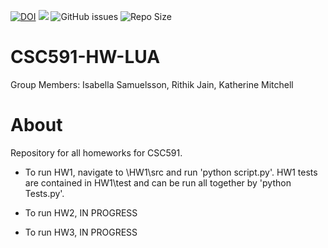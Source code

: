 [![DOI](https://zenodo.org/badge/590978312.svg)](https://zenodo.org/badge/latestdoi/590978312)
<a href="https://github.com/Nikhil1912/CSC510-HW_37/main/LICENSE.md"><img src="https://img.shields.io/github/license/insamuel/CSC591-HW-LUA?style=plastic" /></a>
![GitHub issues](https://img.shields.io/github/issues/insamuel/CSC591-HW-LUA)
![Repo Size](https://img.shields.io/github/repo-size/insamuel/CSC591-HW-LUA?color=brightgreen)



# CSC591-HW-LUA

Group Members: Isabella Samuelsson, Rithik Jain, Katherine Mitchell

# About

Repository for all homeworks for CSC591.

- To run HW1, navigate to \HW1\src and run 'python script.py'. HW1 tests are contained in HW1\test and can be run all together by 'python Tests.py'.

- To run HW2, IN PROGRESS

- To run HW3, IN PROGRESS




